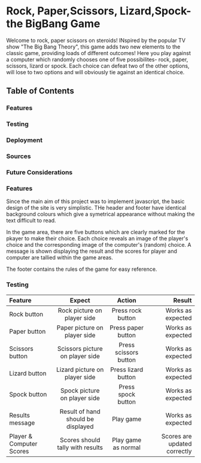  # Rock, Paper,Scissors, Lizard,Spock- the BigBang Game

 Welcome to rock, paper scissors on steroids! INspired by the popular TV show "The Big Bang Theory", this game adds two new elements to the classic game, providing loads of different outcomes! Here you play against a computer which randomly chooses one of five possibilites- rock, paper, scissors, lizard or spock. Each choice can defeat two of the other options, will lose to two options and will obviously tie against an identical choice. 


 ## Table of Contents

 ### Features
 ### Testing
 ### Deployment
 ### Sources
 ### Future Considerations


 ### Features

 Since the main aim of this project was to implement javascript, the basic design of the site is very simplistic. THe header and footer have identical background colours which give a symetrical appearance without making the text difficult to read. 

 In the game area, there are five buttons which are clearly marked for the pkayer to make their choice. Each choice reveals an image of the player's choice and the corresponding image of the computer's (random) choice. A message is shown displaying the result  and the scores for player and computer are tallied within the game areas. 

 The footer contains the rules of the game for easy reference. 


 ### Testing

 | Feature      | Expect    | Action       | Result  |
 | :---         |   :---:   |    :---:     |     --: |
 | Rock button  | Rock picture on player side |Press rock button | Works as expected |
 | Paper button  | Paper picture on player side |Press paper button | Works as expected |
 | Scissors button  | Scissors picture on player side |Press scissors button | Works as expected |
 | Lizard button  |  Lizard picture on player side |Press lizard button | Works as expected |
 | Spock button  |Spock picture on player side |Press spock button | Works as expected |
 | Results message | Result of hand should be displayed | Play game | Works as expected |
 Player & Computer Scores | Scores should tally with results | Play game as normal | Scores are updated correctly |






